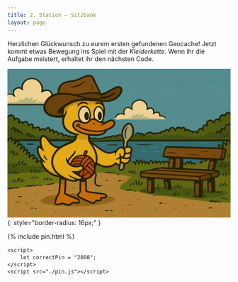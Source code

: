 ```yaml
---
title: 2. Station – Sitzbank
layout: page
---
```


Herzlichen Glückwunsch zu eurem ersten gefundenen Geocache!
Jetzt kommt etwas Bewegung ins Spiel mit der _Kleiderkette_.
Wenn ihr die Aufgabe meistert, erhaltet ihr den nächsten Code.

![Ente vor der Sitzbank](images/duck_bank.webp){: style="border-radius: 16px;" }

{% include pin.html %}

<html>
    <div id="coordinates" class="text-center" style="display:none">
        <h3>
            <a href="{% include kreuzung_map_link.html %}">Nächste Station</a>
        </h3>
        {% include kreuzung_map.html %}
    </div>

    <script>
        let correctPin = "2608";
    </script>
    <script src="./pin.js"></script>

</html>
